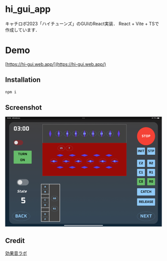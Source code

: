 # hi_gui_app
キャチロボ2023「ハイチューンズ」のGUIのReact実装．
React + Vite + TSで作成しています．

# Demo
[https://hi-gui.web.app/](https://hi-gui.web.app/)

## Installation
```bash
npm i
```

## Screenshot
![img](screenshot.png)

## Credit
[効果音ラボ](https://soundeffect-lab.info/)
